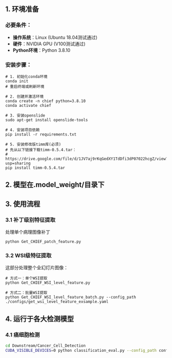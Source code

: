 ## 1. 环境准备

### 必要条件：

-   **操作系统**：Linux (Ubuntu 18.04测试通过)
-   **硬件**：NVIDIA GPU (V100测试通过)
-   **Python环境**：Python 3.8.10

### 安装步骤：
```
# 1. 初始化conda环境
conda init
# 重启终端或刷新环境

# 2. 创建并激活环境
conda create -n chief python=3.8.10
conda activate chief

# 3. 安装openslide
sudo apt-get install openslide-tools

# 4. 安装项目依赖
pip install -r requirements.txt

# 5. 安装修改版timm库(必须)
# 先从以下链接下载timm-0.5.4.tar：
# https://drive.google.com/file/d/1JV7aj9rKqGedXY1TdDfi3dP07022hcgZ/view?usp=sharing
pip install timm-0.5.4.tar
```
## 2. 模型在.model_weight/目录下
## 3. 使用流程
### 3.1 补丁级别特征提取
处理单个病理图像补丁
```
python Get_CHIEF_patch_feature.py
```
### 3.2 WSI级特征提取
这部分处理整个全幻灯片图像：
```
# 方式一：单个WSI提取
python Get_CHIEF_WSI_level_feature.py

# 方式二：批量WSI提取
python Get_CHIEF_WSI_level_feature_batch.py --config_path ./configs/get_wsi_level_feature_exsample.yaml
```
## 4. 运行于各大检测模型
### 4.1 癌细胞检测
```bash
cd Downstream/Cancer_Cell_Detection
CUDA_VISIBLE_DEVICES=0 python classification_eval.py --config_path configs/colon.yaml --dataset_name Dataset_PT
```

<!--stackedit_data:
eyJoaXN0b3J5IjpbLTE4Mjk2NjAyMF19
-->